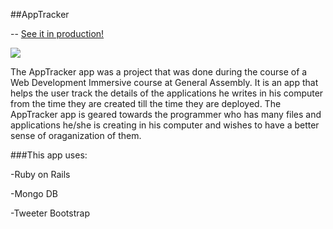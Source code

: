 ##AppTracker

-- [See it in production!](https://apptrackerproject.herokuapp.com/signup)

<a href="https://generalassemb.ly/"><img src="https://ga-core-production-herokuapp-com.global.ssl.fastly.net/assets/ga-lockup-1788582934ade008a8ea6068b784b8ee.png"></a>

The AppTracker app was a project that was done during the course of a Web Development Immersive course at General Assembly. It is an app that helps the user track the details of the applications he writes in his computer from the time they are created till the time they are deployed. The AppTracker app is geared towards the programmer who has many files and applications he/she is creating in his computer and wishes to have a better sense of oraganization of them.

###This app uses:

-Ruby on Rails

-Mongo DB

-Tweeter Bootstrap
